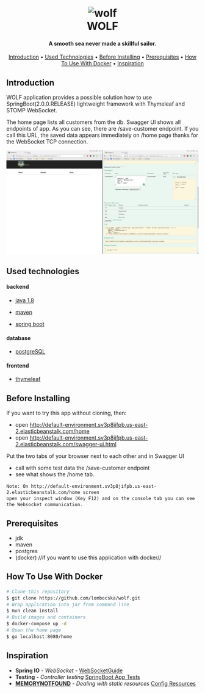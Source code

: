 <h1 align="center">
  <br>
  <img src="https://image.flaticon.com/icons/svg/714/714005.svg" alt="wolf" width="200">
  <br>
  WOLF
  <br>
</h1>

<h4 align="center">A smooth sea never made a skillful sailor.</h4>

<p align="center">
  <a href="#introduction">Introduction</a> •
  <a href="#used-technologies">Used Technologies</a> •
  <a href="#before-installing">Before Installing</a> •
  <a href="#prerequisites">Prerequisites</a> •
  <a href="#how-to-use-with-docker">How To Use With Docker</a> •
  <a href="#inspiration">Inspiration</a>
</p>

## Introduction

WOLF application provides a possible solution how to use SpringBoot(2.0.0.RELEASE) lightweight 
framework with Thymeleaf and STOMP WebSocket.


The home page lists all customers from the db.
Swagger UI shows all endpoints of app. As you can see, there are /save-customer endpoint. 
If you call this URL, the saved data appears immediately on /home page thanks for the WebSocket TCP connection.

![GIF](/documentation/resources/working.gif)


## Used technologies

#### backend

- [java 1.8](http://www.oracle.com/technetwork/java/javase/downloads/jdk8-downloads-2133151.html)

- [maven](https://maven.apache.org/install.html)

- [spring boot](https://spring.io/)

#### database

- [postgreSQL](https://www.postgresql.org/)

#### frontend

- [thymeleaf](https://www.thymeleaf.org/)


## Before Installing

If you want to try this app without cloning, then:

- open http://default-environment.sv3p8jifpb.us-east-2.elasticbeanstalk.com/home
- open http://default-environment.sv3p8jifpb.us-east-2.elasticbeanstalk.com/swagger-ui.html

Put the two tabs of your browser next to each other and in Swagger UI 
- call with some test data the /save-customer endpoint
- see what shows the /home tab.

```
Note: On http://default-environment.sv3p8jifpb.us-east-2.elasticbeanstalk.com/home screen
open your inspect window (Key F12) and on the console tab you can see the Websocket communication.

```

## Prerequisites

- jdk
- maven
- postgres
- (docker) //if you want to use this application with docker//


## How To Use With Docker

```bash
# Clone this repository
$ git clone https://github.com/lombocska/wolf.git
# Wrap application into jar from command line
$ mvn clean install
# Build images and containers
$ docker-compose up -d
# Open the home page
$ go localhost:8080/home
```

## Inspiration

* **Spring IO** - *WebSocket* - [WebSocketGuide](https://spring.io/guides/gs/messaging-stomp-websocket/)
* **Testing** - *Controller testing* [SpringBoot App Tests](https://spring.io/guides/gs/testing-web/)
* **[MEMORYNOTFOUND](https://memorynotfound.com/)** - *Dealing with static resources* [Config Resources](https://memorynotfound.com/adding-static-resources-css-javascript-images-thymeleaf/)
